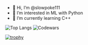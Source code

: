 - 👋 Hi, I’m @slowpoke111
- 👀 I’m interested in ML with Python
- 🌱 I’m currently learning C++


![Top Langs](https://github-readme-stats.vercel.app/api/top-langs/?username=slowpoke111&langs_count=8)
![Codewars](https://www.codewars.com/users/slowpoke111/badges/large)

[![trophy](https://github-profile-trophy.vercel.app/?username=slowpoke111&theme=onedark)](https://github.com/ryo-ma/github-profile-trophy)
